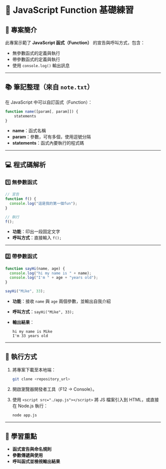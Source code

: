 # 🎯 JavaScript Function 基礎練習

## 📌 專案簡介

此專案示範了 **JavaScript 函式（Function）** 的宣告與呼叫方式，包含：

- 無參數函式的定義與執行
- 帶參數函式的定義與執行
- 使用 `console.log()` 輸出訊息

---

## 📚 筆記整理（來自 `note.txt`）

在 JavaScript 中可以自訂函式（Function）：

```javascript
function name([param[, param]]) {
    statements
}
```

- **name**：函式名稱
- **param**：參數，可有多個，使用逗號分隔
- **statements**：函式內要執行的程式碼

---

## 💻 程式碼解析

### 1️⃣ 無參數函式

```javascript
// 宣告
function f() {
  console.log("這是我的第一個fun");
}

// 執行
f();
```

- **功能**：印出一段固定文字
- **呼叫方式**：直接輸入 `f();`

---

### 2️⃣ 帶參數函式

```javascript
function sayHi(name, age) {
  console.log("hi my name is " + name);
  console.log("I'm " + age + "years old");
}

sayHi("Mike", 33);
```

- **功能**：接收 `name` 與 `age` 兩個參數，並輸出自我介紹
- **呼叫方式**：`sayHi("Mike", 33);`
- **輸出結果**：

  ```
  hi my name is Mike
  I'm 33 years old
  ```

---

## 🚀 執行方式

1. 將專案下載至本地端：

   ```bash
   git clone <repository_url>
   ```

2. 開啟瀏覽器開發者工具（F12 → Console）。
3. 使用 `<script src="./app.js"></script>` 將 JS 檔案引入到 HTML，或直接在 Node.js 執行：

   ```bash
   node app.js
   ```

---

## 🎯 學習重點

- **函式宣告與命名規則**
- **參數傳遞與使用**
- **呼叫函式並檢視輸出結果**
